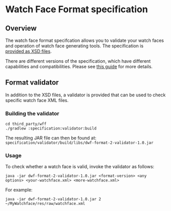 # Watch Face Format specification

## Overview

The watch face format specifcation allows you to validate your watch faces and
operation of watch face generating tools. The specification is  
[provided as XSD files][xsd-files].

There are different versions of the specification, which have different
capabilities and compatibilities. Please see [this guide][wff-features] for more
details.

## Format validator

In addition to the XSD files, a validator is provided that can be used to check
specific watch face XML files.

### Building the validator

```shell
cd third_party/wff
./gradlew :specification:validator:build
```

The resulting JAR file can then be found at: `specification/validator/build/libs/dwf-format-2-validator-1.0.jar`

### Usage

To check whether a watch face is valid, invoke the validator as follows:

```shell
java -jar dwf-format-2-validator-1.0.jar <format-version> <any options> <your-watchface.xml> <more-watchface.xml>
```

For example:

```shell
java -jar dwf-format-2-validator-1.0.jar 2 ~/MyWatchface/res/raw/watchface.xml
```

[xsd-files]: specification/documents/1
[wff-features]: https://developer.android.com/training/wearables/wff/features